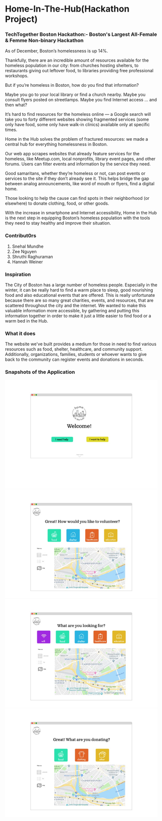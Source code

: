 # Home-In-The-Hub(Hackathon Project)
### TechTogether Boston Hackathon:- Boston's Largest All-Female & Femme Non-binary Hackathon
As of December, Boston’s homelessness is up 14%.

Thankfully, there are an incredible amount of resources available for the homeless population in our city: from churches hosting shelters, to restaurants giving out leftover food, to libraries providing free professional workshops.

But if you’re homeless in Boston, how do you find that information?

Maybe you go to your local library or find a church nearby. Maybe you consult flyers posted on streetlamps. Maybe you find Internet access … and then what?

It’s hard to find resources for the homeless online — a Google search will take you to forty different websites showing fragmented services (some only have food, some only have walk-in clinics) available only at specific times.

Home in the Hub solves the problem of fractured resources: we made a central hub for everything homelessness in Boston.

Our web app scrapes websites that already feature services for the homeless, like Meetup.com, local nonprofits, library event pages, and other forums. Users can filter events and information by the service they need.

Good samaritans, whether they’re homeless or not, can post events or services to the site if they don’t already see it. This helps bridge the gap between analog announcements, like word of mouth or flyers, find a digital home.

Those looking to help the cause can find spots in their neighborhood (or elsewhere) to donate clothing, food, or other goods.

With the increase in smartphone and Internet accessibility, Home in the Hub is the next step in equipping Boston’s homeless population with the tools they need to stay healthy and improve their situation.

### Contribut0rs
1) Snehal Mundhe
2) Zee Nguyen
3) Shruthi Raghuraman
4) Hannah Weiner

### Inspiration
The City of Boston has a large number of homeless people. Especially in the winter, it can be really hard to find a warm place to sleep, good nourishing food and also educational events that are offered. This is really unfortunate because there are so many great charities, events, and resources, that are scattered throughout the city and the internet. We wanted to make this valuable information more accessible, by gathering and putting this information together in order to make it just a little easier to find food or a warm bed in the Hub.

### What it does
The website we've built provides a medium for those in need to find various resources such as food, shelter, healthcare, and community support. Additionally, organizations, families, students or whoever wants to give back to the community can register events and donations in seconds.

### Snapshots of the Application
![alt text](https://github.com/snehalmundhe10/Home-In-The-Hub/blob/master/images/home1.jpg "home1")
![alt text](https://github.com/snehalmundhe10/Home-In-The-Hub/blob/master/images/home2.jpg "home2")
![alt text](https://github.com/snehalmundhe10/Home-In-The-Hub/blob/master/images/home3.jpg "home3")
![alt text](https://github.com/snehalmundhe10/Home-In-The-Hub/blob/master/images/home4.jpg "home4")


